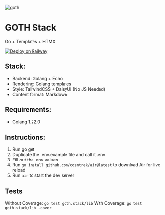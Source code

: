 ![goth](https://github.com/atridadl/goth.stack/assets/88056492/7c973d6a-fcf3-41fd-a119-1a81da52b342)
# GOTH Stack


Go + Templates + HTMX

[![Deploy on Railway](https://railway.app/button.svg)](https://railway.app/template/Tu9vmY?referralCode=i4U1gm)

## Stack:
- Backend: Golang + Echo
- Rendering: Golang templates
- Style: TailwindCSS + DaisyUI (No JS Needed)
- Content format: Markdown

## Requirements:
- Golang 1.22.0

## Instructions:
1. Run go get
2. Duplicate the .env.example file and call it .env
3. Fill out the .env values
4. Run ```go install github.com/cosmtrek/air@latest``` to download Air for live reload
5. Run ```air``` to start the dev server

## Tests
Without Coverage: `go test goth.stack/lib`
With Coverage: `go test goth.stack/lib -cover`
